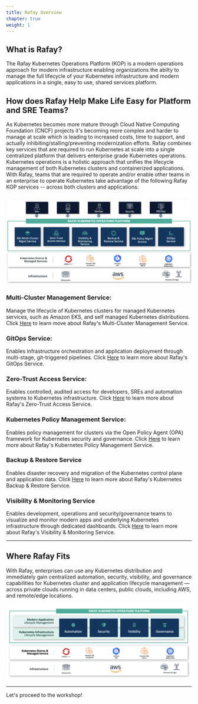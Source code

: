 ```yaml
---
title: Rafay Overview 
chapter: true
weight: 1
---
```



## What is Rafay?

The Rafay Kubernetes Operations Platform (KOP) is a modern operations approach for modern infrastructure enabling organizations the abilty to manage the full lifecycle of your Kubernetes infrastructure and modern applications in a single, easy to use, shared services platform.

## How does Rafay Help Make Life Easy for Platform and SRE Teams?
As Kubernetes becomes more mature through Cloud Native Computing Foundation (CNCF) projects it's becoming more complex and harder to manage at scale which is leading to increased costs, time to support, and actually inhibiting/stalling/preventing modernization efforts. Rafay combines key services that are required to run Kubernetes at scale into a single centralized platform that delivers enterprise grade Kubernetes operations. Kubernetes operations is a holistic approach that unifies the lifecycle management of both Kubernetes clusters and containerized applications. With Rafay, teams that are required to operate and/or enable other teams in an enterprise to operate Kubernetes take advantage of the following Rafay KOP services -- across both clusters and applications:


![Rafay Overview](images/Rafay-Services-V3.png)
---

### Multi-Cluster Management Service: 
Manage the lifecycle of Kubernetes clusters for managed Kubernetes services, such as Amazon EKS, and self managed Kubernetes distributions. Click [Here](https://rafay.co/platform/kubernetes-multi-cluster-management-service/) to learn move about Rafay's Multi-Cluster Management Service.

### GitOps Service:
Enables infrastructure orchestration and application deployment through multi-stage, git-triggered pipelines.  Click [Here](https://rafay.co/platform/gitops-service/) to learn more about Rafay's GitOps Service.

### Zero-Trust Access Service:
Enables controlled, audited access for developers, SREs and automation systems to Kubernetes infrastructure. Click [Here](https://rafay.co/platform/zero-trust-access-service/) to learn more about Rafay's Zero-Trust Access Service.

### Kubernetes Policy Management Service:
Enables policy management for clusters via the Open Policy Agent (OPA) framework for Kubernetes security and governance. Click [Here](https://rafay.co/platform/kubernetes-policy-management-service/) to learn more about Rafay's Kubernetes Policy Management Service.

### Backup & Restore Service
Enables disaster recovery and migration of the Kubernetes control plane and application data. Click [Here](https://rafay.co/platform/backup-restore-service/) to learn more about Rafay's Kubernetes Backup & Restore Service.

### Visibility & Monitoring Service
Enables development, operations and security/governance teams to visualize and monitor modern apps and underlying Kubernetes infrastructure through dedicated dashboards. Click [Here](https://rafay.co/platform/visibility-monitoring-service/) to learn more about Rafay's Visibility & Monitoring Service.

---

## Where Rafay Fits

With Rafay, enterprises can use any Kubernetes distribution and immediately gain centralized automation, security, visibility, and governance capabilities for Kubernetes cluster and application lifecycle management — across private clouds running in data centers, public clouds, including AWS, and remote/edge locations.

![Rafay Capabilities](images/Rafay-Capabilities-Blue-2-V5.png)

---

Let's proceed to the workshop!
